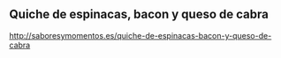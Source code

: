 ## Quiche de espinacas, bacon y queso de cabra

http://saboresymomentos.es/quiche-de-espinacas-bacon-y-queso-de-cabra
